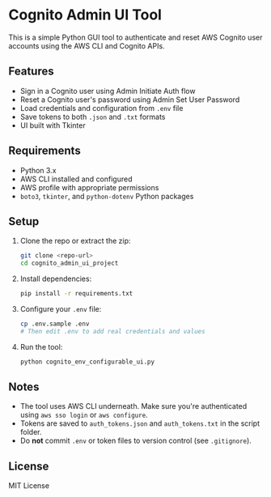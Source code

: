 # Cognito Admin UI Tool

This is a simple Python GUI tool to authenticate and reset AWS Cognito user accounts using the AWS CLI and Cognito APIs.

## Features
- Sign in a Cognito user using Admin Initiate Auth flow
- Reset a Cognito user's password using Admin Set User Password
- Load credentials and configuration from `.env` file
- Save tokens to both `.json` and `.txt` formats
- UI built with Tkinter

## Requirements

- Python 3.x
- AWS CLI installed and configured
- AWS profile with appropriate permissions
- `boto3`, `tkinter`, and `python-dotenv` Python packages

## Setup

1. Clone the repo or extract the zip:
   ```bash
   git clone <repo-url>
   cd cognito_admin_ui_project
   ```

2. Install dependencies:
   ```bash
   pip install -r requirements.txt
   ```

3. Configure your `.env` file:
   ```bash
   cp .env.sample .env
   # Then edit .env to add real credentials and values
   ```

4. Run the tool:
   ```bash
   python cognito_env_configurable_ui.py
   ```

## Notes

- The tool uses AWS CLI underneath. Make sure you're authenticated using `aws sso login` or `aws configure`.
- Tokens are saved to `auth_tokens.json` and `auth_tokens.txt` in the script folder.
- Do **not** commit `.env` or token files to version control (see `.gitignore`).

## License

MIT License
